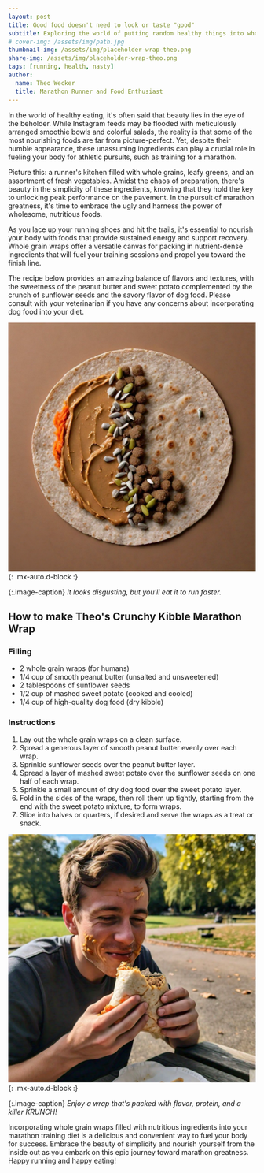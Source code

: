```yaml
---
layout: post
title: Good food doesn't need to look or taste "good"
subtitle: Exploring the world of putting random healthy things into whole grain wraps so you can run farther than you should
# cover-img: /assets/img/path.jpg
thumbnail-img: /assets/img/placeholder-wrap-theo.png
share-img: /assets/img/placeholder-wrap-theo.png
tags: [running, health, nasty]
author:
  name: Theo Wecker
  title: Marathon Runner and Food Enthusiast
---
```


In the world of healthy eating, it's often said that beauty lies in the eye of the beholder. While Instagram feeds may be flooded with meticulously arranged smoothie bowls and colorful salads, the reality is that some of the most nourishing foods are far from picture-perfect. Yet, despite their humble appearance, these unassuming ingredients can play a crucial role in fueling your body for athletic pursuits, such as training for a marathon.

Picture this: a runner's kitchen filled with whole grains, leafy greens, and an assortment of fresh vegetables. Amidst the chaos of preparation, there's beauty in the simplicity of these ingredients, knowing that they hold the key to unlocking peak performance on the pavement. In the pursuit of marathon greatness, it's time to embrace the ugly and harness the power of wholesome, nutritious foods.

As you lace up your running shoes and hit the trails, it's essential to nourish your body with foods that provide sustained energy and support recovery. Whole grain wraps offer a versatile canvas for packing in nutrient-dense ingredients that will fuel your training sessions and propel you toward the finish line.

The recipe below provides an amazing balance of flavors and textures, with the sweetness of the peanut butter and sweet potato complemented by the crunch of sunflower seeds and the savory flavor of dog food. Please consult with your veterinarian if you have any concerns about incorporating dog food into your diet.

![a picture of a delicious wrap](/assets/img/placeholder-wrap-theo.png "Delicious!"){: .mx-auto.d-block :}

{:.image-caption}
*It looks disgusting, but you'll eat it to run faster.*


## How to make Theo's Crunchy Kibble Marathon Wrap

### Filling
- 2 whole grain wraps (for humans)
- 1/4 cup of smooth peanut butter (unsalted and unsweetened)
- 2 tablespoons of sunflower seeds
- 1/2 cup of mashed sweet potato (cooked and cooled)
- 1/4 cup of high-quality dog food (dry kibble)

### Instructions
1. Lay out the whole grain wraps on a clean surface.
2. Spread a generous layer of smooth peanut butter evenly over each wrap.
3. Sprinkle sunflower seeds over the peanut butter layer.
4. Spread a layer of mashed sweet potato over the sunflower seeds on one half of each wrap.
5. Sprinkle a small amount of dry dog food over the sweet potato layer.
6. Fold in the sides of the wraps, then roll them up tightly, starting from the end with the sweet potato mixture, to form wraps.
7. Slice into halves or quarters, if desired and serve the wraps as a treat or snack.

![Man eating a wrap](/assets/img/placeholder-wrap-eating.png "Mmmm good!"){: .mx-auto.d-block :}

{:.image-caption}
*Enjoy a wrap that's packed with flavor, protein, and a killer KRUNCH!*

Incorporating whole grain wraps filled with nutritious ingredients into your marathon training diet is a delicious and convenient way to fuel your body for success. Embrace the beauty of simplicity and nourish yourself from the inside out as you embark on this epic journey toward marathon greatness. Happy running and happy eating!
